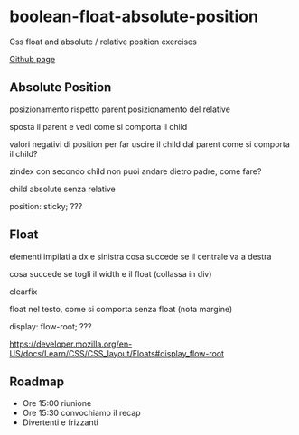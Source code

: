 # boolean-float-absolute-position
Css float and absolute / relative position exercises

[Github page](https://lichfolky.github.io/boolean-float-absolute-position/)

## Absolute Position
posizionamento rispetto parent
posizionamento del relative

sposta il parent e vedi come si comporta il child

valori negativi di position per far uscire il child dal parent
come si comporta il child?

zindex con secondo child
non puoi andare dietro padre, come fare?  

child absolute senza relative

position: sticky; ???

## Float
elementi impilati a dx e sinistra
cosa succede se il centrale va a destra

cosa succede se togli il width e il float (collassa in div)

clearfix

float nel testo, come si comporta senza float (nota margine)

display: flow-root; ???

https://developer.mozilla.org/en-US/docs/Learn/CSS/CSS_layout/Floats#display_flow-root

## Roadmap
- Ore 15:00 riunione
- Ore 15:30 convochiamo il recap
- Divertenti e frizzanti
